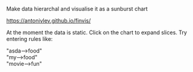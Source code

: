Make data hierarchal and visualise it as a sunburst chart

https://antonivlev.github.io/finvis/

At the moment the data is static. Click on the chart to expand slices. Try entering rules like:

"asda-->food"<br>
"my-->food"<br>
"movie-->fun"<br>
